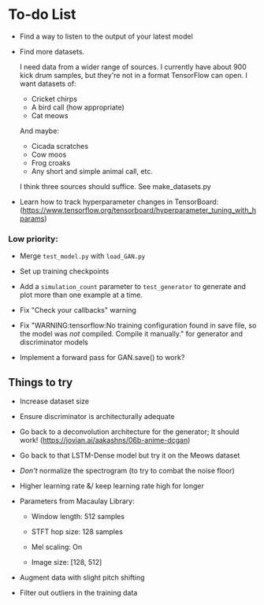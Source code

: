# To-do List

- Find a way to listen to the output of your latest model

- Find more datasets. 

    I need data from a wider range of sources. I currently have about 900 kick drum
    samples, but they're not in a format TensorFlow can open. I want datasets of:
    - Cricket chirps
    - A bird call (how appropriate)
    - Cat meows

    And maybe:
    - Cicada scratches
    - Cow moos
    - Frog croaks
    - Any short and simple animal call, etc.

    I think three sources should suffice. See make_datasets.py



- Learn how to track hyperparameter changes in TensorBoard: (https://www.tensorflow.org/tensorboard/hyperparameter_tuning_with_hparams)

### Low priority:
- Merge `test_model.py` with `load_GAN.py`

- Set up training checkpoints

- Add a `simulation_count` parameter to `test_generator` to generate and plot more than one example at a time.

- Fix "Check your callbacks" warning

- Fix "WARNING:tensorflow:No training configuration found in save file, so the model was *not* compiled. Compile it manually." for generator and discriminator models

- Implement a forward pass for GAN.save() to work?

## Things to try
- Increase dataset size

- Ensure discriminator is architecturally adequate

- Go back to a deconvolution architecture for the generator; It should work! (https://jovian.ai/aakashns/06b-anime-dcgan)

- Go back to that LSTM-Dense model but try it on the Meows dataset

- *Don't* normalize the spectrogram (to try to combat the noise floor)

- Higher learning rate &/ keep learning rate high for longer

- Parameters from Macaulay Library:

    - Window length: 512 samples

    - STFT hop size: 128 samples

    - Mel scaling: On

    - Image size: [128, 512]

- Augment data with slight pitch shifting

- Filter out outliers in the training data
